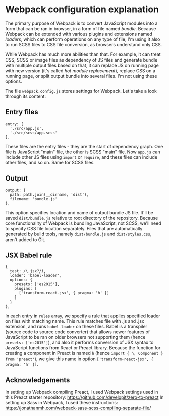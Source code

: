 # Webpack configuration explanation

The primary purpose of Webpack is to convert JavaScript modules into a form that can be ran in browser, in a form of file named *bundle*. Because Webpack can be extended with various plugins and extensions named _loaders_, which can perform operations on any type of file, I'm using it also to run SCSS files to CSS file conversion, as browsers understand only CSS.

While Webpack has much more abilities than that. For example, it can treat CSS, SCSS or image files as dependency of JS files and generate bundle with multiple output files based on that, it can replace JS on running page with new version (it's called *hot module replacement*), replace CSS on a running page, or split output bundle into several files. I'm not using these options.

The file `webpack.config.js` stores settings for Webpack. Let's take a look through its content:

## Entry files
```
entry: [
  './src/app.js',
  './src/scss/app.scss'
],
```
These files are the entry files - they are the start of dependency graph. One file is JavaScript "main" file, the other is SCSS "main" file. Now `app.js` can include other JS files using `import` or `require`, and these files can include other files, and so on. Same for SCSS files.

## Output
```
output: {
  path: path.join(__dirname, 'dist'),
  filename: 'bundle.js'
},
```
This option specifies location and name of output bundle JS file. It'll be saved `dist/bundle.js` relative to root directory of the repository. Because core functionality of Webpack is bundling JavaScript, not SCSS, we'll need to specify CSS file location separately.
Files that are automatically generated by build tools, namely `dist/bundle.js` and `dist/styles.css`, aren't added to Git.

## JSX Babel rule
```
{
  test: /\.jsx?/i,
  loader: 'babel-loader',
  options: {
    presets: ['es2015'],
    plugins: [
      ['transform-react-jsx', { pragma: 'h' }]
    ]
  }
},
```
In each entry in `rules` array, we specify a rule that applies specified loader on files with matching name. This rule matches file with .js and .jsx extension, and runs `babel-loader` on these files. Babel is a transpiler (source code to source code converter) that allows newer features of JavaScript to be ran on older browsers not supporting them (hence `presets: ['es2015']`), and also it performs conversion of JSX syntax to JavaScript functions from React or Preact library. Because the function for creating a component in Preact is named `h` (hence `import { h, Component } from 'preact'`), we give this name in option `['transform-react-jsx', { pragma: 'h' }]`.

## Acknowledgements
In setting up Webpack compiling Preact, I used Webpack settings used in this Preact starter repository:
https://github.com/developit/zero-to-preact
In setting up Sass in Webpack, I used these instructions:
https://jonathanmh.com/webpack-sass-scss-compiling-separate-file/
